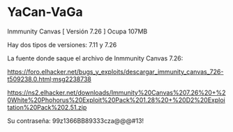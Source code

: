 # YaCan-VaGa
Inmmunity Canvas [ Versión 7.26 ] Ocupa 107MB

Hay dos tipos de versiones: 7.11 y 7.26 


La fuente donde saque el archivo de Inmmunity Canvas 7.26:

https://foro.elhacker.net/bugs_y_exploits/descargar_immunity_canvas_726-t509238.0.html;msg2238738


https://ns2.elhacker.net/downloads/Immunity%20Canvas%207.26%20+%20White%20Phohorus%20Exploit%20Pack%201.28%20+%20D2%20Exploitation%20Pack%202.51.zip  

Su contraseña: 
99z1366BB89333cza@@@#13!













